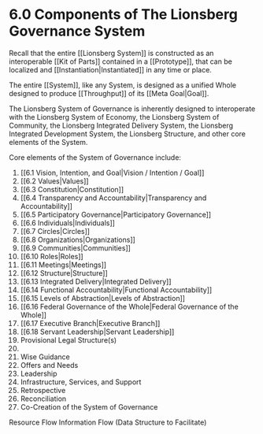 # 6.0 Components of The Lionsberg Governance System
Recall that the entire [[Lionsberg System]] is constructed as an interoperable [[Kit of Parts]] contained in a [[Prototype]], that can be localized and [[Instantiation|Instantiated]] in any time or place. 

The entire [[System]], like any System, is designed as a unified Whole designed to produce [[Throughput]] of its [[Meta Goal|Goal]]. 

The Lionsberg System of Governance is inherently designed to interoperate with the Lionsberg System of Economy, the Lionsberg System of Community, the Lionsberg Integrated Delivery System, the Lionsberg Integrated Development System, the Lionsberg Structure, and other core elements of the System. 

Core elements of the System of Governance include: 

1. [[6.1 Vision, Intention, and Goal|Vision / Intention / Goal]] 
2. [[6.2 Values|Values]]   
3. [[6.3 Constitution|Constitution]]  
4. [[6.4 Transparency and Accountability|Transparency and Accountability]]    
5. [[6.5 Participatory Governance|Participatory Governance]]    
6. [[6.6 Individuals|Individuals]]   
7. [[6.7 Circles|Circles]]  
8. [[6.8 Organizations|Organizations]]   
9. [[6.9 Communities|Communities]]  
10. [[6.10 Roles|Roles]]   
11. [[6.11 Meetings|Meetings]]   
12. [[6.12 Structure|Structure]]    
13. [[6.13 Integrated Delivery|Integrated Delivery]]     
14. [[6.14 Functional Accountability|Functional Accountability]]   
15. [[6.15 Levels of Abstraction|Levels of Abstraction]]    
16. [[6.16 Federal Governance of the Whole|Federal Governance of the Whole]]   
17. [[6.17 Executive Branch|Executive Branch]]   
18. [[6.18 Servant Leadership|Servant Leadership]]    
19. Provisional Legal Structure(s)         
20. 
21. Wise Guidance 
22. Offers and Needs
23. Leadership 
24. Infrastructure, Services, and Support  
25. Retrospective 
26. Reconciliation  
27. Co-Creation of the System of Governance 

Resource Flow 
Information Flow (Data Structure to Facilitate) 
